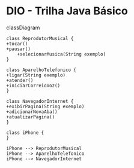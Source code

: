 # DIO - Trilha Java Básico

classDiagram

    class ReprodutorMusical {
    +tocar()
	+pausar()
        +selecionarMusica(String exemplo)
    }

    class AparelhoTelefonico {  
    +ligar(String exemplo)
	+atender()
	+iniciarCorreioVoz()
    }

    class NavegadorInternet {
    +exibirPagina(String exemplo)
	+adicionarNovaAba()
	+atualizarPagina()
    }

    class iPhone {
    }

    iPhone --> ReprodutorMusical
    iPhone --> AparelhoTelefonico
    iPhone --> NavegadorInternet


